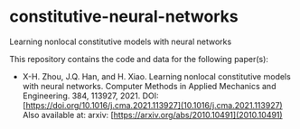 # constitutive-neural-networks
Learning nonlocal constitutive models with neural networks


This repository contains the code and data for the following paper(s):

*   X-H. Zhou, J.Q. Han, and H. Xiao. Learning nonlocal constitutive models with neural networks. Computer Methods in Applied Mechanics and Engineering. 384, 113927, 2021. DOI: [https://doi.org/10.1016/j.cma.2021.113927](10.1016/j.cma.2021.113927) Also available at: arxiv: [https://arxiv.org/abs/2010.10491](2010.10491)


